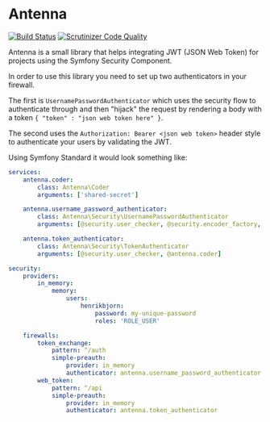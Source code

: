 Antenna
=======

[![Build Status](https://travis-ci.org/flint/Antenna.svg?branch=master)](https://travis-ci.org/henrikbjorn/Antenna)
[![Scrutinizer Code Quality](https://scrutinizer-ci.com/g/flint/Antenna/badges/quality-score.png?b=master)](https://scrutinizer-ci.com/g/henrikbjorn/Antenna/?branch=master)

Antenna is a small library that helps integrating JWT (JSON Web Token) for projects using
the Symfony Security Component.

In order to use this library you need to set up two authenticators in your firewall.

The first is `UsernamePasswordAuthenticator` which uses the security flow to authenticate through and
then "hijack" the request by rendering a body with a token `{ "token" : "json web token here" }`.

The second uses the `Authorization: Bearer <json web token>` header style to authenticate your
users by validating the JWT.

Using Symfony Standard it would look something like:

``` yaml
services:
    antenna.coder:
        class: Antenna\Coder
        arguments: ['shared-secret']

    antenna.username_password_authenticator:
        class: Antenna\Security\UsernamePasswordAuthenticator
        arguments: [@security.user_checker, @security.encoder_factory, @antenna.coder]

    antenna.token_authenticator:
        class: Antenna\Security\TokenAuthenticator
        arguments: [@security.user_checker, @antenna.coder]

security:
    providers:
        in_memory:
            memory:
                users:
                    henrikbjorn:
                        password: my-unique-password
                        roles: 'ROLE_USER'

    firewalls:
        token_exchange:
            pattern: ^/auth
            simple-preauth:
                provider: in_memory
                authenticator: antenna.username_password_authenticator
        web_token:
            pattern: ^/api
            simple-preauth:
                provider: in_memory
                authenticator: antenna.token_authenticator
```
